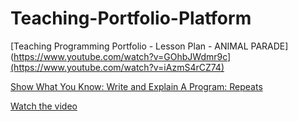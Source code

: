 # Teaching-Portfolio-Platform

[Teaching Programming Portfolio - Lesson Plan - ANIMAL PARADE](https://www.youtube.com/watch?v=GOhbJWdmr9c](https://www.youtube.com/watch?v=iAzmS4rCZ74)


[Show What You Know: Write and Explain A Program: Repeats](https://www.youtube.com/watch?v=N6criNpLp4Q)


[Watch the video](https://www.youtube.com/watch?v=GOhbJWdmr9c)



